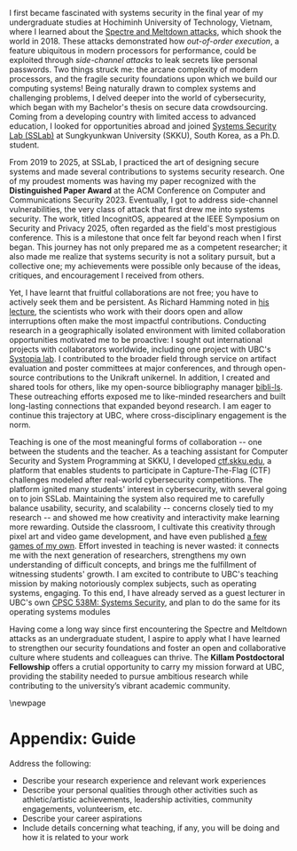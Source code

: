 I first became fascinated with systems security in the final year of my undergraduate studies at Hochiminh University of Technology, Vietnam, where I learned about the [Spectre and Meltdown attacks](https://www.bbc.com/news/technology-42564461), which shook the world in 2018. These attacks demonstrated how _out-of-order execution_, a feature ubiquitous in modern processors for performance, could be exploited through _side-channel attacks_ to leak secrets like personal passwords. Two things struck me: the arcane complexity of modern processors, and the fragile security foundations upon which we build our computing systems! Being naturally drawn to complex systems and challenging problems, I delved deeper into the world of cybersecurity, which began with my Bachelor's thesis on secure data crowdsourcing. Coming from a developing country with limited access to advanced education, I looked for opportunities abroad and joined [Systems Security Lab (SSLab)](https://sslab.skku.edu/) at Sungkyunkwan University (SKKU), South Korea, as a Ph.D. student.

From 2019 to 2025, at SSLab, I practiced the art of designing secure systems and made several contributions to systems security research.
One of my proudest moments was having my paper recognized with the **Distinguished Paper Award** at the ACM Conference on Computer and Communications Security 2023. Eventually, I got to address side-channel vulnerabilities, the very class of attack that first drew me into systems security. The work, titled IncognitOS, appeared at the IEEE Symposium on Security and Privacy 2025, often regarded as the field's most prestigious conference. This is a milestone that once felt far beyond reach when I first began. This journey has not only prepared me as a competent researcher; it also made me realize that systems security is not a solitary pursuit, but a collective one; my achievements were possible only because of the ideas, critiques, and encouragement I received from others.

Yet, I have learnt that fruitful collaborations are not free; you have to actively seek them and be persistent. As Richard Hamming noted in [his lecture](https://www.cs.virginia.edu/~robins/YouAndYourResearch.html), the scientists who work with their doors open and allow interruptions often make the most impactful contributions. Conducting research in a geographically isolated environment with limited collaboration opportunities motivated me to be proactive: I sought out international projects with collaborators worldwide, including one project with UBC's [Systopia lab](https://systopia.cs.ubc.ca/). I contributed to the broader field through service on artifact evaluation and poster committees at major conferences, and through open-source contributions to the Unikraft unikernel. In addition, I created and shared tools for others, like my open-source bibliography manager [bibli-ls](https://github.com/kha-dinh/bibli-ls). These outreaching efforts exposed me to like-minded researchers and built long-lasting connections that expanded beyond research. I am eager to continue this trajectory at UBC, where cross-disciplinary engagement is the norm.

Teaching is one of the most meaningful forms of collaboration -- one between the students and the teacher. As a teaching assistant for Computer Security and System Programming at SKKU, I developed [ctf.skku.edu](ctf.skku.edu), a platform that enables students to participate in Capture-The-Flag (CTF) challenges modeled after real-world cybersecurity competitions. The platform ignited many students' interest in cybersecurity, with several going on to join SSLab. Maintaining the system also required me to carefully balance usability, security, and scalability -- concerns closely tied to my research -- and showed me how creativity and interactivity make learning more rewarding. Outside the classroom, I cultivate this creativity through pixel art and video game development, and have even published [a few games of my own](https://cafemanhzu.itch.io/). Effort invested in teaching is never wasted: it connects me with the next generation of researchers, strengthens my own understanding of difficult concepts, and brings me the fulfillment of witnessing students' growth. I am excited to contribute to UBC's teaching mission by making notoriously complex subjects, such as operating systems, engaging. To this end, I have already served as a guest lecturer in UBC's own [CPSC 538M: Systems Security](https://aasthakm.github.io/courses/cpsc538m.html), and plan to do the same for its operating systems modules

Having come a long way since first encountering the Spectre and Meltdown attacks as an undergraduate student, I aspire to apply what I have learned to strengthen our security foundations and foster an open and collaborative culture where students and colleagues can thrive. The **Killam Postdoctoral Fellowship** offers a crutial opportunity to carry my mission forward at UBC, providing the stability needed to pursue ambitious research while contributing to the university’s vibrant academic community.

\newpage

# Appendix: Guide

Address the following:

- Describe your research experience and relevant work experiences
- Describe your personal qualities through other activities such as athletic/artistic achievements, leadership activities, community engagements, volunteerism, etc.
- Describe your career aspirations
- Include details concerning what teaching, if any, you will be doing and how it is related to your work


